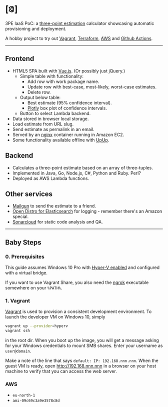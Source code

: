 # [🕄]

3PE IaaS PoC: a [three-point estimation] calculator showcasing automatic
provisioning and deployment.

A hobby project to try out [Vagrant], [Terraform], [AWS] and
[Github Actions].

---

## Frontend

* HTML5 SPA built with [Vue.js]. (Or possibly just jQuery.)
  * Simple table with functionality:
    * Add row with work package name.
    * Update row with best-case, most-likely, worst-case estimates.
    * Delete row.
  * Output below table:
    * Best estimate (95% confidence interval).
    * [Plotly] box plot of confidence intervals.
  * Button to select Lambda backend.
* Data stored in browser local storage.
* Load estimate from URL slug.
* Send estimate as permalink in an email.
* Served by an [nginx] container running in Amazon EC2.
* Some functionality available offline with [UpUp].

## Backend

* Calculates a three-point estimate based on an array of three-tuples.
* Implemented in Java, Go, Node.js, C#, Python and Ruby. Perl?
* Deployed as AWS Lambda functions.

## Other services

* [Mailgun] to send the estimate to a friend.
* [Open Distro for Elasticsearch] for logging - remember there's an Amazon
  special.
* [Sonarcloud] for static code analysis and QA.

---

## Baby Steps

### 0. Prerequisites

This guide assumes Windows 10 Pro with [Hyper-V enabled] and configured with a
virtual bridge.

If you want to use Vagrant Share, you also need the [ngrok] executable
somewhere on your `%PATH%`.

### 1. Vagrant

[Vagrant] is used to provision a consistent development environment. To launch
the developer VM on Windows 10, simply

```bash
vagrant up --provider=hyperv
vagrant ssh
```

in the root dir. When you boot up the image, you will get a message asking for
your Windows credentials to mount SMB shares. Enter your username as
`user@domain`.

Make a note of the line that says `default: IP: 192.168.nnn.nnn`. When the
guest VM is ready, open <http://192.168.nnn.nnn> in a browser on your host
machine to verify that you can access the web server.

### AWS

* `eu-north-1`
* `ami-09c69c3a9e3578c8d`

[AWS]:https://aws.amazon.com/
[Hyper-V enabled]:https://docs.microsoft.com/en-us/virtualization/hyper-v-on-windows/quick-start/enable-hyper-v
[Github Actions]:https://github.com/features/actions
[Mailgun]:https://mailgun.com/
[nginx]:https://nginx.com/
[ngrok]:https://ngrok.com/
[Open Distro for Elasticsearch]:https://opendistro.github.io/for-elasticsearch/
[Plotly]:https://plotly.com/javascript/box-plots/
[Sonarcloud]:https://sonarcloud.io/
[Terraform]:https://terraform.io/
[three-point estimation]:https://en.wikipedia.org/wiki/Three-point_estimation
[UpUp]:https://github.com/TalAter/UpUp
[Vagrant]:https://www.vagrantup.com/
[Vue.js]:https://vuejs.org/

